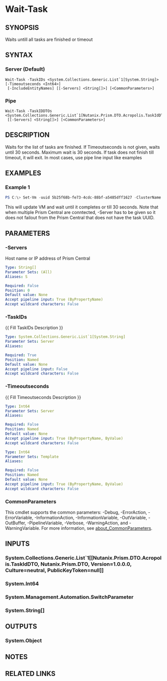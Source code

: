 ﻿---
external help file: Nutanix.Prism.PS.Cmds.dll-Help.xml
Module Name: Nutanix.Prism.PS.Cmds
online version:
schema: 2.0.0
---

# Wait-Task

## SYNOPSIS
Waits untill all tasks are finished or timeout

## SYNTAX

### Server (Default)
```
Wait-Task -TaskIDs <System.Collections.Generic.List`1[System.String]> [-Timeoutseconds <Int64>]
 [-IncludeEntityNames] [[-Servers] <String[]>] [<CommonParameters>]
```

### Pipe
```
Wait-Task -TaskIDDTOs <System.Collections.Generic.List`1[Nutanix.Prism.DTO.Acropolis.TaskIdDTO]>
 [[-Servers] <String[]>] [<CommonParameters>]
```

## DESCRIPTION
Waits for the list of tasks are finished. If Timeoutseconds is not given, waits until 30 seconds. Maximum wait is 30 seconds. If task does not finish till timeout, it will exit.
In most cases, use pipe line input like examples

## EXAMPLES

### Example 1
```powershell
PS C:\> Set-Vm -uuid 5b25f68b-fe73-4cdc-88bf-a5485dff1627 -ClusterName auto_cluster_prod_jae_park_4f8a13711f9f -MemoryMb 700 | Wait-Task -Server 10.46.152.135
```

This will update VM and wait until it completes or till 30 seconds. Note that when multiple Prism Central are conntected, -Server has to be given so it does not failout from the Prism Central that does not have the task UUID.

## PARAMETERS

### -Servers
Host name or IP address of Prism Central

```yaml
Type: String[]
Parameter Sets: (All)
Aliases: S

Required: False
Position: 0
Default value: None
Accept pipeline input: True (ByPropertyName)
Accept wildcard characters: False
```

### -TaskIDs
{{ Fill TaskIDs Description }}

```yaml
Type: System.Collections.Generic.List`1[System.String]
Parameter Sets: Server
Aliases:

Required: True
Position: Named
Default value: None
Accept pipeline input: False
Accept wildcard characters: False
```

### -Timeoutseconds
{{ Fill Timeoutseconds Description }}

```yaml
Type: Int64
Parameter Sets: Server
Aliases:

Required: False
Position: Named
Default value: None
Accept pipeline input: True (ByPropertyName, ByValue)
Accept wildcard characters: False
```

```yaml
Type: Int64
Parameter Sets: Template
Aliases:

Required: False
Position: Named
Default value: None
Accept pipeline input: True (ByPropertyName, ByValue)
Accept wildcard characters: False
```

### CommonParameters
This cmdlet supports the common parameters: -Debug, -ErrorAction, -ErrorVariable, -InformationAction, -InformationVariable, -OutVariable, -OutBuffer, -PipelineVariable, -Verbose, -WarningAction, and -WarningVariable. For more information, see [about_CommonParameters](http://go.microsoft.com/fwlink/?LinkID=113216).

## INPUTS

### System.Collections.Generic.List`1[[Nutanix.Prism.DTO.Acropolis.TaskIdDTO, Nutanix.Prism.DTO, Version=1.0.0.0, Culture=neutral, PublicKeyToken=null]]
### System.Int64
### System.Management.Automation.SwitchParameter
### System.String[]
## OUTPUTS

### System.Object
## NOTES

## RELATED LINKS
